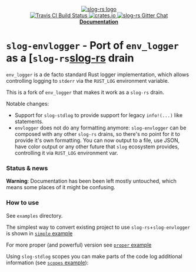 <p align="center">

  <a href="https://github.com/slog-rs/slog">
  <img src="https://cdn.rawgit.com/slog-rs/misc/master/media/slog.svg" alt="slog-rs logo">
  </a>
  <br>

  <a href="https://travis-ci.org/slog-rs/envlogger">
      <img src="https://img.shields.io/travis/slog-rs/envlogger/master.svg?style=flat-square" alt="Travis CI Build Status">
  </a>
  <a href="https://crates.io/crates/slog-envlogger">
      <img src="http://meritbadge.herokuapp.com/slog?style=flat-square" alt="crates.io">
  </a>
  <a href="https://gitter.im/slog-rs/slog">
      <img src="https://img.shields.io/gitter/room/slog-rs/slog.svg" alt="slog-rs Gitter Chat">
  </a>
  <br>
  <strong><a href="https://docs.rs/slog-envlogger/">Documentation</a></strong>
</p>

# `slog-envlogger` - Port of `env_logger` as a [`slog-rs`[slog-rs] drain

`env_logger` is a de facto standard Rust logger implementation, which allows
controlling logging to `stderr` via the `RUST_LOG` environment variable.

This is a fork of `env_logger` that makes it work as a `slog-rs` drain.

Notable changes:

* Support for `slog-stdlog` to provide support for legacy `info!(...)` like
  statements.
* `envlogger` does not do any formatting anymore: `slog-envlogger` can be composed
  with any other `slog-rs` drains, so there's no point for it to provide it's
  own formatting. You can now output to a file, use JSON, have color output
  or any other future that `slog` ecosystem provides, controlling it via
  `RUST_LOG` environment var.

### Status & news

**Warning**: Documentation has been been left mostly untouched, which means some
places of it might be confusing.

### How to use

See `examples` directory.

The simplest way to convert existing project to use `slog-rs`+`slog-envlogger`
is shown in
[`simple` example](examples/simple.rs)

For more proper (and powerful) version see
[`proper` example](examples/proper.rs)

Using `slog-stdlog` scopes you can make parts of the code log additional information (see [`scopes` example][scopes]):

[scopes]: examples/scopes.rs
[slog-rs]: //github.com/slog-rs/slog

